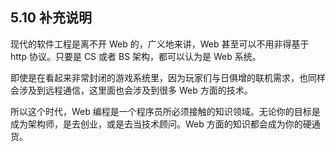 ## 5.10 补充说明

现代的软件工程是离不开 Web 的，广义地来讲，Web 甚至可以不用非得基于 http 协议。只要是 CS 或者 BS 架构，都可以认为是 Web 系统。

即使是在看起来非常封闭的游戏系统里，因为玩家们与日俱增的联机需求，也同样会涉及到远程通信，这里面也会涉及到很多 Web 方面的技术。

所以这个时代，Web 编程是一个程序员所必须接触的知识领域。无论你的目标是成为架构师，是去创业，或是去当技术顾问。Web 方面的知识都会成为你的硬通货。
